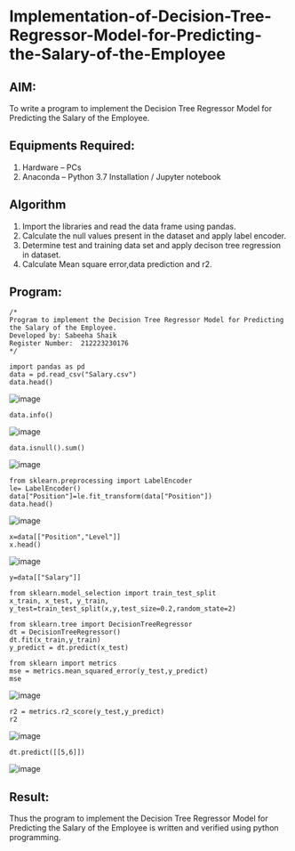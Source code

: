 # Implementation-of-Decision-Tree-Regressor-Model-for-Predicting-the-Salary-of-the-Employee

## AIM:
To write a program to implement the Decision Tree Regressor Model for Predicting the Salary of the Employee.

## Equipments Required:
1. Hardware – PCs
2. Anaconda – Python 3.7 Installation / Jupyter notebook

## Algorithm
1. Import the libraries and read the data frame using pandas.
2. Calculate the null values present in the dataset and apply label encoder.
3. Determine test and training data set and apply decison tree regression in dataset.
4. Calculate Mean square error,data prediction and r2. 

## Program:
```
/*
Program to implement the Decision Tree Regressor Model for Predicting the Salary of the Employee.
Developed by: Sabeeha Shaik
Register Number:  212223230176
*/
```

```
import pandas as pd
data = pd.read_csv("Salary.csv")
data.head()
```
![image](https://github.com/user-attachments/assets/18f59be4-72d5-40ef-b741-b9f9387e2a42)

```
data.info()
```
![image](https://github.com/user-attachments/assets/0b72af3c-87b2-4fcc-bdde-ae9752688e5c)
```
data.isnull().sum()
```
![image](https://github.com/user-attachments/assets/5cd8cfd5-b524-423a-9184-06a4a94d7b7f)
```
from sklearn.preprocessing import LabelEncoder
le= LabelEncoder()
data["Position"]=le.fit_transform(data["Position"])
data.head()
```
![image](https://github.com/user-attachments/assets/add83b80-dda5-47b5-8924-a2cce764ef89)
```
x=data[["Position","Level"]]
x.head()
```
![image](https://github.com/user-attachments/assets/94d401fa-c4bd-4db2-8305-779e46056581)
```
y=data[["Salary"]]
```
```
from sklearn.model_selection import train_test_split
x_train, x_test, y_train, y_test=train_test_split(x,y,test_size=0.2,random_state=2)
```
```
from sklearn.tree import DecisionTreeRegressor
dt = DecisionTreeRegressor()
dt.fit(x_train,y_train)
y_predict = dt.predict(x_test)
```
```
from sklearn import metrics
mse = metrics.mean_squared_error(y_test,y_predict)
mse
```
![image](https://github.com/user-attachments/assets/7a8f822a-b392-466a-92c5-f5ef464c4dd9)
```
r2 = metrics.r2_score(y_test,y_predict)
r2
```
![image](https://github.com/user-attachments/assets/ccb6f091-2814-4531-9366-18133a4d8e15)
```
dt.predict([[5,6]])
```
![image](https://github.com/user-attachments/assets/1432ab4e-7037-44a8-b316-fdfac6b0f3b7)

## Result:
Thus the program to implement the Decision Tree Regressor Model for Predicting the Salary of the Employee is written and verified using python programming.
